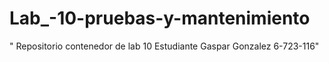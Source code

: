 # Lab_-10-pruebas-y-mantenimiento
" Repositorio contenedor de lab 10 Estudiante Gaspar Gonzalez 6-723-116"
